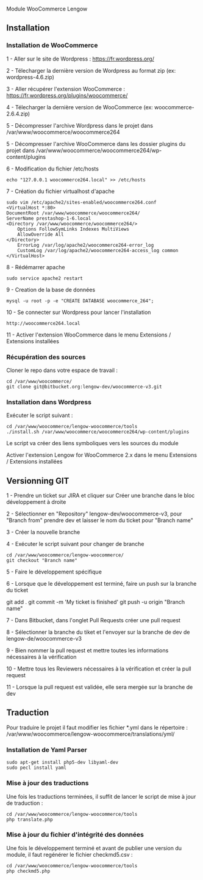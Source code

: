 Module WooCommerce Lengow

## Installation ##

### Installation de WooCommerce ###

1 - Aller sur le site de Wordpress : https://fr.wordpress.org/

2 - Télecharger la dernière version de Wordpress au format zip (ex: wordpress-4.6.zip)

3 - Aller récupérer l'extension WooCommerce : https://fr.wordpress.org/plugins/woocommerce/

4 - Télecharger la dernière version de WooCommerce (ex: woocommerce-2.6.4.zip)

5 - Décompresser l'archive Wordpress dans le projet dans /var/www/woocommerce/woocommerce264

5 - Décompresser l'archive WooCommerce dans les dossier plugins du projet dans /var/www/woocommerce/woocommerce264/wp-content/plugins

6 - Modification du fichier /etc/hosts

    echo "127.0.0.1 woocommerce264.local" >> /etc/hosts

7 - Création du fichier virtualhost d'apache

    sudo vim /etc/apache2/sites-enabled/woocommerce264.conf 
    <VirtualHost *:80>
    DocumentRoot /var/www/woocommerce/woocommerce264/
    ServerName prestashop-1-6.local
    <Directory /var/www/woocommerce/woocommerce264/>
        Options FollowSymLinks Indexes MultiViews
        AllowOverride All
    </Directory>
        ErrorLog /var/log/apache2/woocommerce264-error_log
        CustomLog /var/log/apache2/woocommerce264-access_log common
    </VirtualHost>

8 - Rédémarrer apache

    sudo service apache2 restart
    
9 - Creation de la base de données
    
    mysql -u root -p -e "CREATE DATABASE woocommerce_264"; 
        
10 - Se connecter sur Wordpress pour lancer l'installation
    
    http://woocommerce264.local

11 - Activer l'extension WooCommerce dans le menu Extensions / Extensions installées

### Récupération des sources ###

Cloner le repo dans votre espace de travail :

    cd /var/www/woocommerce/
    git clone git@bitbucket.org:lengow-dev/woocommerce-v3.git

### Installation dans Wordpress ###

Exécuter le script suivant :

    cd /var/www/woocommerce/lengow-woocommerce/tools
    ./install.sh /var/www/woocommerce/woocommerce264/wp-content/plugins

Le script va créer des liens symboliques vers les sources du module

Activer l'extension Lengow for WooCommerce 2.x dans le menu Extensions / Extensions installées

## Versionning GIT ##

1 - Prendre un ticket sur JIRA et cliquer sur Créer une branche dans le bloc développement à droite

2 - Sélectionner en "Repository" lengow-dev/woocommerce-v3, pour "Branch from" prendre dev et laisser le nom du ticket pour "Branch name"

3 - Créer la nouvelle branche

4 - Exécuter le script suivant pour changer de branche 

    cd /var/www/woocommerce/lengow-woocommerce/
    git checkout "Branch name"

5 - Faire le développement spécifique

6 - Lorsque que le développement est terminé, faire un push sur la branche du ticket

git add .
git commit -m 'My ticket is finished'
git push -u origin "Branch name"

7 - Dans Bitbucket, dans l'onglet Pull Requests créer une pull request

8 - Sélectionner la branche du tiket et l'envoyer sur la branche de dev de lengow-de/woocommerce-v3

9 - Bien nommer la pull request et mettre toutes les informations nécessaires à la vérification

10 - Mettre tous les Reviewers nécessaires à la vérification et créer la pull request

11 - Lorsque la pull request est validée, elle sera mergée sur la branche de dev

## Traduction ##

Pour traduire le projet il faut modifier les fichier *.yml dans le répertoire : /var/www/woocommerce/lengow-woocommerce/translations/yml/

### Installation de Yaml Parser ###

    sudo apt-get install php5-dev libyaml-dev
    sudo pecl install yaml

### Mise à jour des traductions ###

Une fois les traductions terminées, il suffit de lancer le script de mise à jour de traduction :

    cd /var/www/woocommerce/lengow-woocommerce/tools
    php translate.php

### Mise à jour du fichier d'intégrité des données ###

Une fois le développement terminé et avant de publier une version du module, il faut regénérer le fichier checkmd5.csv :

    cd /var/www/woocommerce/lengow-woocommerce/tools
    php checkmd5.php
